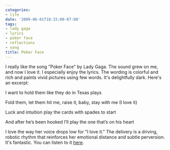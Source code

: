 ```yaml
---
categories:
- life
date: '2009-06-01T18:15:00-07:00'
tags:
- lady gaga
- lyrics
- poker face
- reflections
- song
title: Poker Face
---
```


I really like the song "Poker Face" by Lady Gaga. The sound grew on me, and now I love it. I especially enjoy the lyrics. The wording is colorful and rich and paints vivid pictures using few words. It's delightfully dark. Here's an excerpt:

I want to hold them like they do in Texas plays

Fold them, let them hit me, raise it, baby, stay with me (I love it)

Luck and intuition play the cards with spades to start

And after he’s been hooked I’ll play the one that’s on his heart

I love the way her voice drops low for "I love it." The delivery is a driving, robotic rhythm that reinforces her emotional distance and subtle perversion. It's fantastic. You can listen to it [here](https://www.youtube.com/watch?v=cQ5uCfwK6qw).
